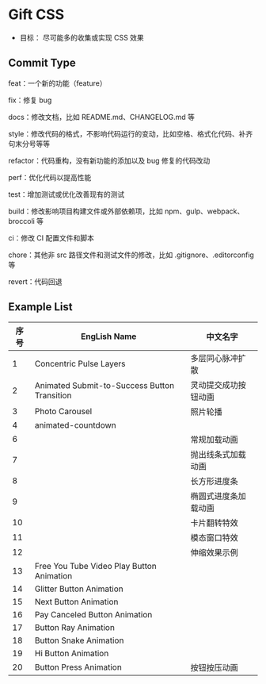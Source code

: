 # Gift CSS

- 目标： 尽可能多的收集或实现 CSS 效果

## Commit Type

feat：一个新的功能（feature）

fix：修复 bug

docs：修改文档，比如 README.md、CHANGELOG.md 等

style：修改代码的格式，不影响代码运行的变动，比如空格、格式化代码、补齐句末分号等等

refactor：代码重构，没有新功能的添加以及 bug 修复的代码改动

perf：优化代码以提高性能

test：增加测试或优化改善现有的测试

build：修改影响项目构建文件或外部依赖项，比如 npm、gulp、webpack、broccoli 等

ci：修改 CI 配置文件和脚本

chore：其他非 src 路径文件和测试文件的修改，比如 .gitignore、.editorconfig 等

revert：代码回退

## Example List

| 序号 | EngLish Name                                 | 中文名字             |
| ---- | -------------------------------------------- | -------------------- |
| 1    | Concentric Pulse Layers                      | 多层同心脉冲扩散     |
| 2    | Animated Submit-to-Success Button Transition | 灵动提交成功按钮动画 |
| 3    | Photo Carousel                               | 照片轮播             |
| 4    | animated-countdown                           |                      |
| 6    |                                              | 常规加载动画         |
| 7    |                                              | 抛出线条式加载动画   |
| 8    |                                              | 长方形进度条         |
| 9    |                                              | 椭圆式进度条加载动画 |
| 10   |                                              | 卡片翻转特效         |
| 11   |                                              | 模态窗口特效         |
| 12   |                                              | 伸缩效果示例         |
| 13   | Free You Tube Video Play Button Animation    |                      |
| 14   | Glitter Button Animation                     |                      |
| 15   | Next Button Animation                        |                      |
| 16   | Pay Canceled Button Animation                |                      |
| 17   | Button Ray Animation                         |                      |
| 18   | Button Snake Animation                       |                      |
| 19   | Hi Button Animation                          |                      |
| 20   | Button Press Animation                       | 按钮按压动画         |
